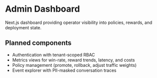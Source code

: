 # Admin Dashboard

Next.js dashboard providing operator visibility into policies, rewards, and deployment state.

## Planned components
- Authentication with tenant-scoped RBAC
- Metrics views for win-rate, reward trends, latency, and costs
- Policy management (promote, rollback, adjust traffic weights)
- Event explorer with PII-masked conversation traces
